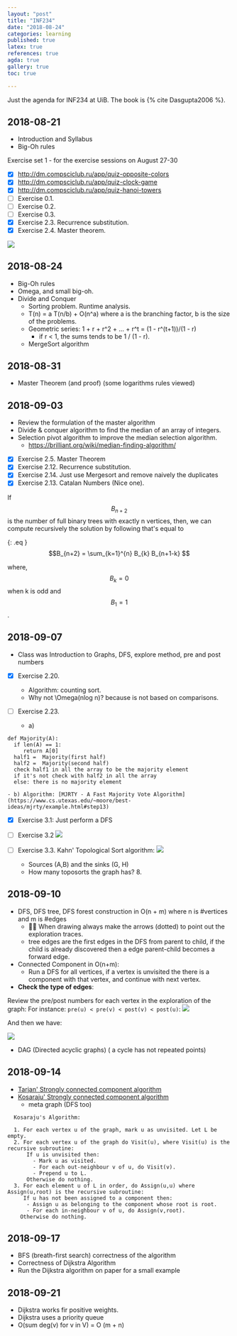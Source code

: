 ```yaml
---
layout: "post"
title: "INF234"
date: "2018-08-24"
categories: learning
published: true
latex: true
references: true
agda: true
gallery: true
toc: true

---
```


Just the agenda for INF234 at UiB. The book is {% cite Dasgupta2006 %}.

## 2018-08-21

- Introduction and Syllabus
- Big-Oh rules

Exercise set 1 - for the exercise sessions on August 27-30

- [x] http://dm.compsciclub.ru/app/quiz-opposite-colors
- [x] http://dm.compsciclub.ru/app/quiz-clock-game
- [x] http://dm.compsciclub.ru/app/quiz-hanoi-towers
- [ ] Exercise 0.1.
- [ ] Exercise 0.2.
- [ ] Exercise 0.3.
- [x] Exercise 2.3. Recurrence substitution.
- [x] Exercise 2.4. Master theorem.

![](/assets/png-images/2018-08-24-learning-inf234-4b485241.png)

## 2018-08-24

- Big-Oh rules
- Omega, and small big-oh.
- Divide and Conquer
  - Sorting problem. Runtime analysis.
  - T(n) = a T(n/b) + O(n^a) where a is the branching factor, b is the size of the problems.
  - Geometric series: 1 + r + r^2 + ... + r^t = (1 - r^(t+1))/(1 - r)
    - if r < 1, the sums tends to be 1 / (1 - r).
  - MergeSort algorithm

## 2018-08-31

- Master Theorem (and proof) (some logarithms rules viewed)

## 2018-09-03

- Review the formulation of the master algorithm
- Divide & conquer algorithm to find the median of an array of integers.
- Selection pivot algorithm to improve the median selection algorithm.
  - https://brilliant.org/wiki/median-finding-algorithm/

- [x] Exercise 2.5. Master Theorem
- [x] Exercise 2.12. Recurrence substitution.
- [x] Exercise 2.14. Just use Mergesort and remove naively the duplicates
- [x] Exercise 2.13. Catalan Numbers (Nice one).

If $$B_{n+2}$$ is the number of full binary trees with exactly n vertices,
then, we can compute recursively the solution by following that's equal to

{: .eq }
  $$B_{n+2} = \sum_{k=1}^{n} B_{k} B_{n+1-k} $$

where, $$B_{k} = 0$$ when k is odd and $$B_1 = 1$$.


## 2018-09-07

  - Class was Introduction to Graphs, DFS, explore method, pre and post numbers

  - [x] Exercise 2.20.
    - Algorithm: counting sort.
    - Why not \Omega(nlog n)? because is not based on comparisons.

  - [ ] Exercise 2.23.
    - a)
```
def Majority(A):
  if len(A) == 1:
     return A[0]
  half1 =  Majority(first half)
  half2 =  Majority(second half)
  check half1 in all the array to be the majority element
  if it's not check with half2 in all the array
  else: there is no majority element

```
    - b) Algorithm: [MJRTY - A Fast Majority Vote Algorithm](https://www.cs.utexas.edu/~moore/best-ideas/mjrty/example.html#step13)

  - [x] Exercise 3.1: Just perform a DFS
  - [ ] Exercise 3.2
    ![](/assets/png-images/2018-08-24-learning-inf234-850e4ac8.png)

  - [ ] Exercise 3.3.
    Kahn' Topological Sort algorithm:
    ![](/assets/png-images/2018-08-24-learning-inf234-6fa99409.png)
    - Sources (A,B) and the sinks (G, H)
    - How many toposorts the graph has? 8.

## 2018-09-10

  - DFS, DFS tree, DFS forest construction in O(n + m) where n is #vertices and m is #edges
    - 👨‍🎓 When drawing always make the arrows (dotted) to point out the exploration traces.
    - tree edges are the first edges in the DFS from parent to child, if the child
    is already discovered then a edge parent-child becomes a forward edge.
  - Connected Component in O(n+m):
    - Run a DFS for all vertices, if a vertex is unvisited the there is a component
    with that vertex, and continue with next vertex.
  - **Check the type of edges**:

  Review the pre/post numbers for each vertex in the exploration of the graph:
For instance: `pre(u) < pre(v) < post(v) < post(u)`:
![](/assets/png-images/2018-08-24-learning-inf234-05b9e04d.png)

And then we have:

![](/assets/png-images/2018-08-24-learning-inf234-64d0ba82.png)

  - DAG (Directed acyclic graphs) ( a cycle has not repeated points)

## 2018-09-14
  - [Tarjan' Strongly connected component algorithm](https://en.wikipedia.org/wiki/Tarjan%27s_strongly_connected_components_algorithm)
  - [Kosaraju' Strongly connected component algorithm](https://en.wikipedia.org/wiki/Kosaraju%27s_algorithm)
    - meta graph (DFS too)

```
  Kosaraju's Algorithm:

  1. For each vertex u of the graph, mark u as unvisited. Let L be empty.
  2. For each vertex u of the graph do Visit(u), where Visit(u) is the recursive subroutine:
      If u is unvisited then:
        - Mark u as visited.
        - For each out-neighbour v of u, do Visit(v).
        - Prepend u to L.
      Otherwise do nothing.
  3. For each element u of L in order, do Assign(u,u) where Assign(u,root) is the recursive subroutine:
     If u has not been assigned to a component then:
      - Assign u as belonging to the component whose root is root.
      - For each in-neighbour v of u, do Assign(v,root).
    Otherwise do nothing.
```

## 2018-09-17
  - BFS (breath-first search) correctness of the algorithm
  - Correctness of Dijkstra Algorithm
  - Run the Dijkstra algorithm on paper for a small example

## 2018-09-21
  - Dijkstra works fir positive weights.
  - Dijkstra uses a priority queue
  - O(sum deg(v) for v in V) = O (m + n)

